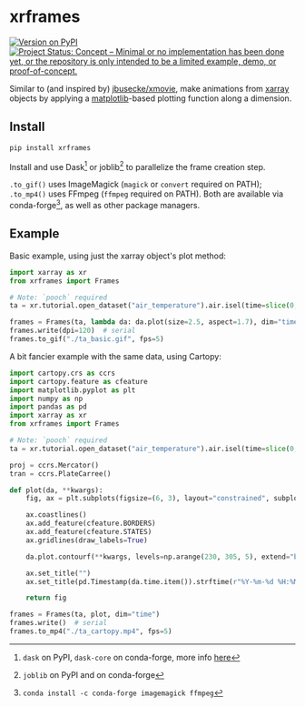 # xrframes

[![Version on PyPI](https://img.shields.io/pypi/v/xrframes.svg)](https://pypi.org/project/xrframes/)
[![Project Status: Concept – Minimal or no implementation has been done yet, or the repository is only intended to be a limited example, demo, or proof-of-concept.](https://www.repostatus.org/badges/latest/concept.svg)](https://www.repostatus.org/#concept)

Similar to (and inspired by) [jbusecke/xmovie](https://github.com/jbusecke/xmovie),
make animations from [xarray](https://xarray.dev/) objects
by applying a [matplotlib](https://matplotlib.org/)-based plotting function along a dimension.

## Install

```sh
pip install xrframes
```

Install and use Dask[^a] or joblib[^b] to parallelize the frame creation step.

`.to_gif()` uses ImageMagick (`magick` or `convert` required on PATH);
`.to_mp4()` uses FFmpeg (`ffmpeg` required on PATH).
Both are available via conda-forge[^c], as well as other package managers.

## Example

Basic example, using just the xarray object's plot method:

```python
import xarray as xr
from xrframes import Frames

# Note: `pooch` required
ta = xr.tutorial.open_dataset("air_temperature").air.isel(time=slice(0, 10))

frames = Frames(ta, lambda da: da.plot(size=2.5, aspect=1.7), dim="time")
frames.write(dpi=120)  # serial
frames.to_gif("./ta_basic.gif", fps=5)
```

A bit fancier example with the same data, using Cartopy:

```python
import cartopy.crs as ccrs
import cartopy.feature as cfeature
import matplotlib.pyplot as plt
import numpy as np
import pandas as pd
import xarray as xr
from xrframes import Frames

# Note: `pooch` required
ta = xr.tutorial.open_dataset("air_temperature").air.isel(time=slice(0, 10))

proj = ccrs.Mercator()
tran = ccrs.PlateCarree()

def plot(da, **kwargs):
    fig, ax = plt.subplots(figsize=(6, 3), layout="constrained", subplot_kw=dict(projection=proj))

    ax.coastlines()
    ax.add_feature(cfeature.BORDERS)
    ax.add_feature(cfeature.STATES)
    ax.gridlines(draw_labels=True)

    da.plot.contourf(**kwargs, levels=np.arange(230, 305, 5), extend="both", ax=ax, transform=tran)

    ax.set_title("")
    ax.set_title(pd.Timestamp(da.time.item()).strftime(r"%Y-%m-%d %H:%M"), loc="left", size=10)

    return fig

frames = Frames(ta, plot, dim="time")
frames.write()  # serial
frames.to_mp4("./ta_cartopy.mp4", fps=5)
```

[^a]: `dask` on PyPI, `dask-core` on conda-forge, more info [here](https://docs.dask.org/en/stable/install.html)
[^b]: `joblib` on PyPI and on conda-forge
[^c]: `conda install -c conda-forge imagemagick ffmpeg`
